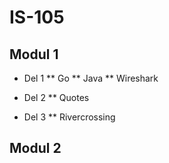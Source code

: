# IS-105

## Modul 1
* Del 1
** Go
** Java
** Wireshark

* Del 2
** Quotes


* Del 3
** Rivercrossing

## Modul 2
